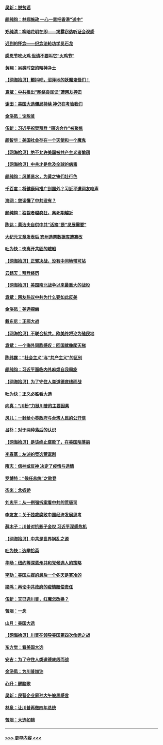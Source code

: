 #### [吴新：脱贫谣](../pages/nsc993/n12580839.md?t=11291502) 
#### [颜纯钩：林郑施政 一心一意把香港“送中”](../pages/nsc993/n12580805.md?t=11291502) 
#### [郑纯清：柳暗花明在即——揭露窃选听证会观感](../pages/nsc993/n12580795.md?t=11291502) 
#### [迟到的怀念——纪念法轮功学员石龙](../pages/nsc993/n12580245.md?t=11291502) 
#### [感恩节吃火鸡  但请不要叫它“火鸡节”](../pages/nsc993/n12580252.md?t=11291502) 
#### [黄翔：另类时空的精神净土](../pages/nsc993/n12578638.md?t=11291502) 
#### [【网海拾贝】颤抖吧，沼泽地的妖魔鬼怪们！](../pages/nsc993/n12578552.md?t=11291502) 
#### [袁斌：中共推出“网络良民证”遭网友抨击](../pages/nsc993/n12578511.md?t=11291502) 
#### [谢田：美国大选僵局持续 神仍在考验我们](../pages/nsc993/n12577432.md?t=11291502) 
#### [金浴凤：论脱贫](../pages/nsc993/n12576386.md?t=11291502) 
#### [伍新：习近平祝贺拜登 “窃选合作”被聚焦](../pages/nsc993/n12576358.md?t=11291502) 
#### [颜智华：美国社会存在一个天使和一个魔鬼](../pages/nsc993/n12574299.md?t=11291502) 
#### [【网海拾贝】绝不允许美国被共产主义者偷窃](../pages/nsc993/n12573396.md?t=11291502) 
#### [【网海拾贝】中共才是危及全球的病毒](../pages/nsc993/n12571204.md?t=11291502) 
#### [颜纯钩：风萧易水，为黄之锋们壮行色](../pages/nsc993/n12571487.md?t=11291502) 
#### [千百度：将健康码推广到国外？习近平遭网友呛声](../pages/nsc993/n12570808.md?t=11291502) 
#### [海网：您读懂了中共没有？](../pages/nsc993/n12570487.md?t=11291502) 
#### [颜纯钩：独裁者越疯狂，离死期越近](../pages/nsc993/n12569055.md?t=11291502) 
#### [陈达：黄洁夫自供中共“活摘”是“发展需要”](../pages/nsc993/n12568541.md?t=11291502) 
#### [大纪元文章发表后 宾州选票数据库遭篡改](../pages/nsc993/n12568105.md?t=11291502) 
#### [吐为快：快离开共匪的贼船](../pages/nsc993/n12568462.md?t=11291502) 
#### [【网海拾贝】正邪决战，没有中间地带可站](../pages/nsc993/n12568439.md?t=11291502) 
#### [云鹤天：拜登经历](../pages/nsc993/n12567294.md?t=11291502) 
#### [【网海拾贝】美国南北战争以来最重大的战役](../pages/nsc993/n12567247.md?t=11291502) 
#### [袁斌：网友热议中共为什么要如此反美](../pages/nsc993/n12567162.md?t=11291502) 
#### [金浴凤：美选探幽](../pages/nsc993/n12567147.md?t=11291502) 
#### [戴东尼：正邪大战](../pages/nsc993/n12567033.md?t=11291502) 
#### [【网海拾贝】不联合抗共，欧美终将沦为殖民地](../pages/nsc993/n12565068.md?t=11291502) 
#### [袁斌：一个海外同胞感叹：回国就像爬天梯](../pages/nsc993/n12564986.md?t=11291502) 
#### [陈纬霆：“社会主义”与“共产主义”的区别](../pages/nsc993/n12562417.md?t=11291502) 
#### [颜纯钩：习近平面临内外麻烦自我周旋](../pages/nsc993/n12563356.md?t=11291502) 
#### [【网海拾贝】为了守住人类道德底线而战](../pages/nsc993/n12562542.md?t=11291502) 
#### [吐为快：正义必胜看大选](../pages/nsc993/n12561967.md?t=11291502) 
#### [向真：“川粉”力挺川普的主要因素](../pages/nsc993/n12560774.md?t=11291502) 
#### [风儿：一封给小英政府与台湾人民的公开信](../pages/nsc993/n12560581.md?t=11291502) 
#### [吕朴：对于两种落后的认识](../pages/nsc993/n12560492.md?t=11291502) 
#### [【网海拾贝】是该终止腐败了，在美国陷落前](../pages/nsc993/n12559936.md?t=11291502) 
#### [李春草：左派的竞选荒诞剧](../pages/nsc993/n12558380.md?t=11291502) 
#### [隋志：信神或反神 决定了疫情与选情](../pages/nsc993/n12558255.md?t=11291502) 
#### [罗博特：“候任总统”之败登](../pages/nsc993/n12558189.md?t=11291502) 
#### [杰米：念奴娇](../pages/nsc993/n12558174.md?t=11291502) 
#### [刘忠平：从一例强拆案看中共的荒唐司](../pages/nsc993/n12558036.md?t=11291502) 
#### [李友友：关于独裁腐败中国经济发展思考](../pages/nsc993/n12558004.md?t=11291502) 
#### [薛木子：川普对抗影子金权 习近平深感危机](../pages/nsc993/n12557342.md?t=11291502) 
#### [【网海拾贝】中共是世界祸乱之源](../pages/nsc993/n12555353.md?t=11291502) 
#### [吐为快：选举拾英](../pages/nsc993/n12555041.md?t=11291502) 
#### [华旸：纽约等深蓝州共和党候选人的策略](../pages/nsc993/n12554309.md?t=11291502) 
#### [李劼：美国左媒的最后一个冬天是寒冷的](../pages/nsc993/n12552947.md?t=11291502) 
#### [梁鸣：再论中共政府的疫情赔偿责任](../pages/nsc993/n12553012.md?t=11291502) 
#### [伍新：天已选川普，红魔怎改换？](../pages/nsc993/n12552970.md?t=11291502) 
#### [苦胆：一念](../pages/nsc993/n12552957.md?t=11291502) 
#### [山月：美国大选](../pages/nsc993/n12552446.md?t=11291502) 
#### [【网海拾贝】川普在领导美国第四次命运之战](../pages/nsc993/n12551973.md?t=11291502) 
#### [东方觉：看美国大选](../pages/nsc993/n12551647.md?t=11291502) 
#### [安吉：为了守住人类道德底线而战](../pages/nsc993/n12551111.md?t=11291502) 
#### [金浴凤：为川普加油](../pages/nsc993/n12551085.md?t=11291502) 
#### [心升：醒脑歌](../pages/nsc993/n12550984.md?t=11291502) 
#### [吴新：民营企业家孙大午被黑感言](../pages/nsc993/n12550656.md?t=11291502) 
#### [林泉：让川普再做四年总统](../pages/nsc993/n12550640.md?t=11291502) 
#### [苦胆：大选如镜](../pages/nsc993/n12550630.md?t=11291502) 

----
#### [ >>> 更早内容 <<< ](../indexes/nsc993-earlier.md)
